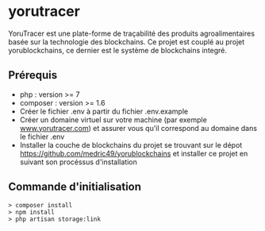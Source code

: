 # yorutracer
YoruTracer est une plate-forme de traçabilité des produits agroalimentaires basée sur la technologie des blockchains. Ce projet est couplé au projet yorublockchains, ce dernier est le système de blockchains integré.

## Prérequis
* php : version >= 7
* composer : version >= 1.6
* Créer le fichier .env à partir du fichier .env.example
* Créer un domaine virtuel sur votre machine (par exemple www.yorutracer.com) et assurer vous qu'il correspond au domaine dans le fichier .env
* Installer la couche de blockchains du projet se trouvant sur le dépot https://github.com/medric49/yorublockchains et installer ce projet en suivant son procéssus d'installation

## Commande d'initialisation
    > composer install
    > npm install
    > php artisan storage:link

